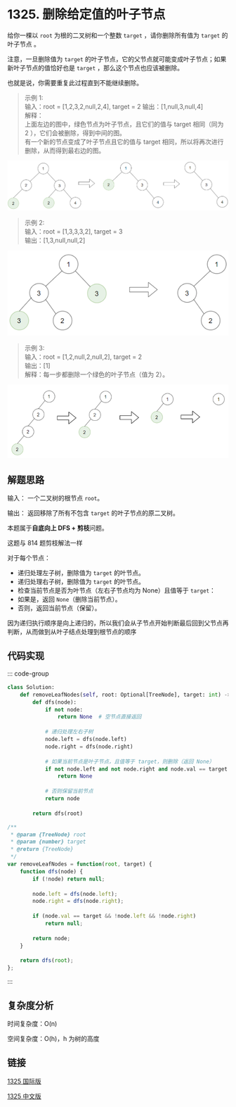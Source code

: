 # 1325. 删除给定值的叶子节点 <Badge type="warning" text="Medium" />

给你一棵以 `root` 为根的二叉树和一个整数 `target` ，请你删除所有值为 `target` 的 叶子节点 。

注意，一旦删除值为 `target` 的叶子节点，它的父节点就可能变成叶子节点；如果新叶子节点的值恰好也是 `target` ，那么这个节点也应该被删除。

也就是说，你需要重复此过程直到不能继续删除。

>示例 1:  
输入：root = [1,2,3,2,null,2,4], target = 2 
输出：[1,null,3,null,4]  
解释：   
上面左边的图中，绿色节点为叶子节点，且它们的值与 target 相同（同为 2 ），它们会被删除，得到中间的图。   
有一个新的节点变成了叶子节点且它的值与 target 相同，所以将再次进行删除，从而得到最右边的图。   

![1325-1](./assets/1325-1.png)

>示例 2:  
输入：root = [1,3,3,3,2], target = 3   
输出：[1,3,null,null,2]

![1325-2](./assets/1325-2.png)

>示例 3:  
输入：root = [1,2,null,2,null,2], target = 2  
输出：[1]  
解释：每一步都删除一个绿色的叶子节点（值为 2）。

![1325-3](./assets/1325-3.png)

## 解题思路

输入： 一个二叉树的根节点 `root`。

输出： 返回移除了所有不包含 `target` 的叶子节点的原二叉树。

本题属于**自底向上 DFS + 剪枝**问题。

这题与 814 题剪枝解法一样

对于每个节点：
* 递归处理左子树，删除值为 `target` 的叶节点。
* 递归处理右子树，删除值为 `target` 的叶节点。
* 检查当前节点是否为叶节点（左右子节点均为 None）且值等于 `target`：
* 如果是，返回 `None`（删除当前节点）。
* 否则，返回当前节点（保留）。

因为递归执行顺序是向上递归的，所以我们会从子节点开始判断最后回到父节点再判断，从而做到从叶子结点处理到根节点的顺序

## 代码实现

::: code-group

```python
class Solution:
    def removeLeafNodes(self, root: Optional[TreeNode], target: int) -> Optional[TreeNode]:
        def dfs(node):
            if not node:
                return None  # 空节点直接返回

            # 递归处理左右子树
            node.left = dfs(node.left)
            node.right = dfs(node.right)

            # 如果当前节点是叶子节点，且值等于 target，则删除（返回 None）
            if not node.left and not node.right and node.val == target:
                return None

            # 否则保留当前节点
            return node

        return dfs(root)
```

```javascript
/**
 * @param {TreeNode} root
 * @param {number} target
 * @return {TreeNode}
 */
var removeLeafNodes = function(root, target) {
    function dfs(node) {
        if (!node) return null;

        node.left = dfs(node.left);
        node.right = dfs(node.right);

        if (node.val == target && !node.left && !node.right)
            return null;

        return node;
    }  

    return dfs(root);
};
```

:::

## 复杂度分析

时间复杂度：O(n)

空间复杂度：O(h)，h 为树的高度

## 链接

[1325 国际版](https://leetcode.com/problems/delete-leaves-with-a-given-value/description/)

[1325 中文版](https://leetcode.cn/problems/delete-leaves-with-a-given-value/description/)
